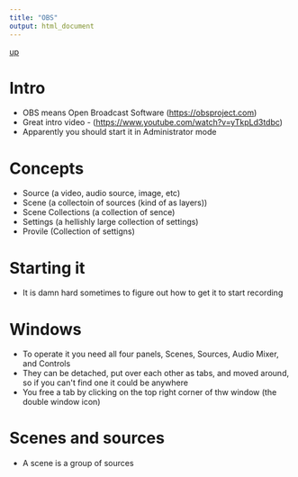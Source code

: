 ```yaml
---
title: "OBS"
output: html_document
---
```

[up](https://mikewise2718.github.io/markdowndocs/)

# Intro
- OBS means Open Broadcast Software (https://obsproject.com)
- Great intro video - (https://www.youtube.com/watch?v=yTkpLd3tdbc) 
- Apparently you should start it in Administrator mode

# Concepts
- Source (a video, audio source, image, etc)
- Scene (a collectoin of sources (kind of as layers))
- Scene Collections (a collection of sence)
- Settings (a hellishly large collection of settings)
- Provile (Collection of settigns)


# Starting it
- It is damn hard sometimes to figure out how to get it to start recording

# Windows
- To operate it you need all four panels, Scenes, Sources, Audio Mixer, and Controls
- They can be detached, put over each other as tabs, and moved around, so if you can't find one it could be anywhere
- You free a tab by clicking on the top right corner of thw window (the double window icon)



# Scenes and sources
- A scene is a group of sources 
